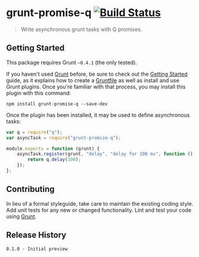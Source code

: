 # grunt-promise-q [![Build Status](https://secure.travis-ci.org/phadej/grunt-promise-q.png?branch=master)](http://travis-ci.org/phadej/grunt-promise-q)


> Write asynchronous grunt tasks with Q promises.

## Getting Started

This package requires Grunt `~0.4.1` (the only tested).

If you haven't used [Grunt](http://gruntjs.com/) before, be sure to check out the [Getting Started](http://gruntjs.com/getting-started) guide, as it explains how to create a [Gruntfile](http://gruntjs.com/sample-gruntfile) as well as install and use Grunt plugins. Once you're familiar with that process, you may install this plugin with this command:

```shell
npm install grunt-promise-q --save-dev
```

Once the plugin has been installed, it may be used to define asynchronous tasks:

```js
var q = require("q");
var asyncTask = require("grunt-promise-q");

module.exports = function (grunt) {
    asyncTask.register(grunt, "delay", "delay for 100 ms", function () {
        return q.delay(100);
    });   
}; 
```

## Contributing
In lieu of a formal styleguide, take care to maintain the existing coding style. Add unit tests for any new or changed functionality. Lint and test your code using [Grunt](http://gruntjs.com/).

## Release History

    0.1.0 - Initial preview
